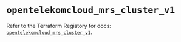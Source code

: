 # `opentelekomcloud_mrs_cluster_v1`

Refer to the Terraform Registory for docs: [`opentelekomcloud_mrs_cluster_v1`](https://registry.terraform.io/providers/opentelekomcloud/opentelekomcloud/1.34.2/docs/resources/mrs_cluster_v1).
